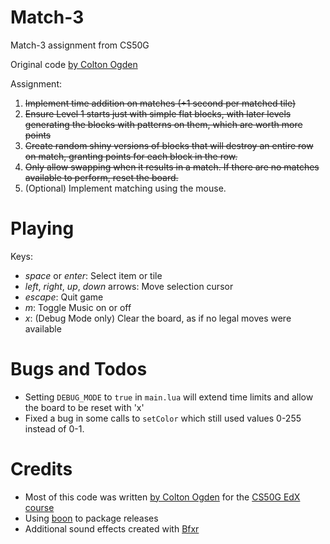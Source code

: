 # Match-3

Match-3 assignment from CS50G

Original code [by Colton Ogden](https://cs50.harvard.edu/games/2018/projects/3/match/)

Assignment:

1. ~~Implement time addition on matches (+1 second per matched tile)~~
2. ~~Ensure Level 1 starts just with simple flat blocks, with later levels generating the blocks with patterns on them, which are worth more points~~
3. ~~Create random shiny versions of blocks that will destroy an entire row on match, granting points for each block in the row.~~
4. ~~Only allow swapping when it results in a match. If there are no matches available to perform, reset the board.~~
5. (Optional) Implement matching using the mouse. 


# Playing

Keys:

* *space* or *enter*: Select item or tile
* *left*, *right*, *up*, *down* arrows: Move selection cursor
* *escape*: Quit game
* *m*: Toggle Music on or off
* *x*: (Debug Mode only) Clear the board, as if no legal moves were available


# Bugs and Todos

* Setting `DEBUG_MODE` to `true` in `main.lua` will extend time limits and allow the board to be reset with 'x'
* Fixed a bug in some calls to `setColor` which still used values 0-255 instead of 0-1.


# Credits

* Most of this code was written [by Colton Ogden](https://cs50.harvard.edu/games/2018/projects/3/match/) for the [CS50G EdX course](https://learning.edx.org/course/course-v1:HarvardX+CS50G+Games/home)
* Using [boon](https://github.com/camchenry/boon) to package releases
* Additional sound effects created with [Bfxr](https://www.bfxr.net/)
